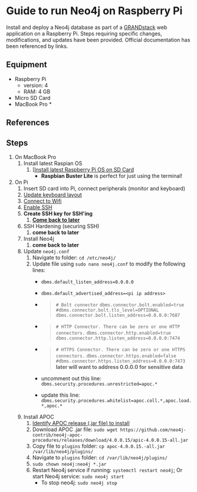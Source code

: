 # Guide to run Neo4j on Raspberry Pi #

Install and deploy a Neo4j database as part of a [GRANDstack](https://grandstack.io) web application on a Raspberry Pi. Steps requiring specific changes, modifications, and updates have been provided. Official documentation has been referenced by links.

## Equipment ##
* Raspberry Pi
	* version: 4
	* RAM: 4 GB
* Micro SD Card
* MacBook Pro
	* 

## References ##

## Steps ##
1. On MacBook Pro
	1. Install latest Raspian OS
		1. [[Install latest Raspberry Pi OS on SD Card](https://www.raspberrypi.org/documentation/installation/installing-images/)
			* **Raspbian Buster Lite** is perfect for just using the terminal!
1. On Pi
	1. Insert SD card into Pi, connect peripherals (monitor and keyboard) 
	1. [Update keyboard layout](https://scribles.net/changing-keyboard-layout-on-raspberry-pi/)
	1. [Connect to Wifi](https://www.raspberrypi.org/documentation/configuration/wireless/wireless-cli.md)
	1. [Enable SSH](https://www.raspberrypi.org/documentation/remote-access/ssh/)
	1. **Create SSH key for SSH'ing**
		1. **[Come back to later](https://www.raspberrypi.org/documentation/configuration/security.md)**
	1. SSH Hardening (securing SSH)
		1. **come back to later**
	1. Install Neo4j
		1. **come back to later**
	1. Update `neo4j.conf`
		1. Navigate to folder: `cd /etc/neo4j/`
		1. Update file using `sudo nano neo4j.conf` to modify the following lines:
			- `dbms.default_listen_address=0.0.0.0`
			- `dbms.default_advertised_address=<pi ip address>`
			- > `# Bolt connector`
			  > `dbms.connector.bolt.enabled=true`
			  > `#dbms.connector.bolt.tls_level=OPTIONAL`
			  > `dbms.connector.bolt.listen_address=0.0.0.0:7687`
			
			- > `# HTTP Connector. There can be zero or one HTTP connectors.`
			  > `dbms.connector.http.enabled=true`
			  > `dbms.connector.http.listen_address=0.0.0.0:7474`
			
			- > `# HTTPS Connector. There can be zero or one HTTPS connectors.`
			  > `dbms.connector.https.enabled=false`
			  > `#dbms.connector.https.listen_address=0.0.0.0:7473`
			  > **later will want to address 0.0.0.0 for sensitive data**
			
			- uncomment out this line: `dbms.security.procedures.unrestricted=apoc.*`
			- update this line: `dbms.security.procedures.whitelist=apoc.coll.*,apoc.load.*,apoc.*`
	1. Install APOC
		1. [Identify APOC release (.jar file) to install](https://github.com/neo4j-contrib/neo4j-apoc-procedures/releases/)
		1. Download APOC .jar file: `sudo wget https://github.com/neo4j-contrib/neo4j-apoc-procedures/releases/download/4.0.0.15/apic-4.0.0.15-all.jar`
		1. Copy file to `plugins` folder: `cp apoc-4.0.0.15.-all.jar /var/lib/neo4j/plugins/`
		1. Navigate to `plugins` folder: `cd /var/lib/neo4j/plugins/`
		1. `sudo chown neo4j:neo4j *.jar`
		1. Restart Neo4j service if running: `systemctl restart neo4j`; Or start Neo4j service: `sudo neo4j start`
			- To stop neo4j: `sudo neo4j stop`
